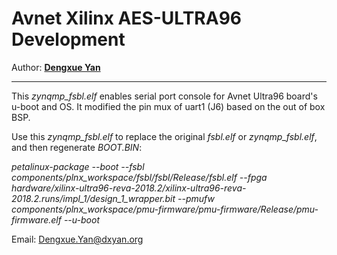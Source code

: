 

# Avnet Xilinx AES-ULTRA96 Development
Author: **[Dengxue Yan](https://sites.google.com/site/ydengxue/)**
****

This *zynqmp_fsbl.elf* enables serial port console for Avnet Ultra96 board's u-boot and OS.
It modified the pin mux of uart1 (J6) based on the out of box BSP.

Use this *zynqmp_fsbl.elf* to replace the original *fsbl.elf* or *zynqmp_fsbl.elf*, and then regenerate *BOOT.BIN*:

*petalinux-package --boot --fsbl components/plnx_workspace/fsbl/fsbl/Release/fsbl.elf --fpga hardware/xilinx-ultra96-reva-2018.2/xilinx-ultra96-reva-2018.2.runs/impl_1/design_1_wrapper.bit --pmufw components/plnx_workspace/pmu-firmware/pmu-firmware/Release/pmu-firmware.elf --u-boot*

Email: Dengxue.Yan@dxyan.org
